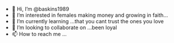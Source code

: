 - 👋 Hi, I’m @baskins1989
- 👀 I’m interested in females making money and growing in faith...
- 🌱 I’m currently learning ...that you cant trust the ones you love
- 💞️ I’m looking to collaborate on ...been loyal
- 📫 How to reach me ...

<!---
baskins1989/baskins1989 is a ✨ special ✨ repository because its `README.md` (this file) appears on your GitHub profile.
You can click the Preview link to take a look at your changes.
--->
